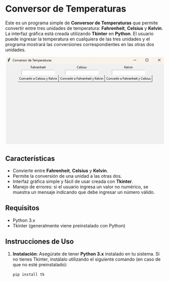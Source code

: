 # Conversor de Temperaturas

Este es un programa simple de **Conversor de Temperaturas** que permite convertir entre tres unidades de temperatura: **Fahrenheit**, **Celsius** y **Kelvin**. La interfaz gráfica está creada utilizando **Tkinter** en **Python**. El usuario puede ingresar la temperatura en cualquiera de las tres unidades y el programa mostrará las conversiones correspondientes en las otras dos unidades.

<p align="center"> <img src="screenshot.png" alt="Conversor de Temperaturas" width="500"> </p>

## Características

- Convierte entre **Fahrenheit**, **Celsius** y **Kelvin**.
- Permite la conversión de una unidad a las otras dos.
- Interfaz gráfica simple y fácil de usar creada con **Tkinter**.
- Manejo de errores: si el usuario ingresa un valor no numérico, se muestra un mensaje indicando que debe ingresar un número válido.

## Requisitos

- Python 3.x
- Tkinter (generalmente viene preinstalado con Python)

## Instrucciones de Uso

1. **Instalación**: Asegúrate de tener **Python 3.x** instalado en tu sistema. Si no tienes Tkinter, instálalo utilizando el siguiente comando (en caso de que no esté preinstalado):

   ```bash
   pip install tk

